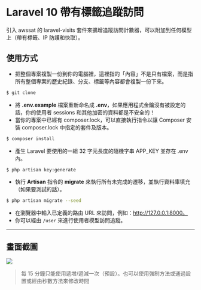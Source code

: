 # Laravel 10 帶有標籤追蹤訪問

引入 awssat 的 laravel-visits 套件來擴增追蹤訪問計數器，可以附加到任何模型上（帶有標籤、IP 防護和快取）。

## 使用方式
- 把整個專案複製一份到你的電腦裡，這裡指的「內容」不是只有檔案，而是指所有整個專案的歷史紀錄、分支、標籤等內容都會複製一份下來。
```sh
$ git clone
```
- 將 __.env.example__ 檔案重新命名成 __.env__，如果應用程式金鑰沒有被設定的話，你的使用者 sessions 和其他加密的資料都是不安全的！
- 當你的專案中已經有 composer.lock，可以直接執行指令以讓 Composer 安裝 composer.lock 中指定的套件及版本。
```sh
$ composer install
```
- 產生 Laravel 要使用的一組 32 字元長度的隨機字串 APP_KEY 並存在 .env 內。
```sh
$ php artisan key:generate
```
- 執行 __Artisan__ 指令的 __migrate__ 來執行所有未完成的遷移，並執行資料庫填充（如果要測試的話）。
```sh
$ php artisan migrate --seed
```
- 在瀏覽器中輸入已定義的路由 URL 來訪問，例如：http://127.0.0.1:8000。
- 你可以經由 `/user` 來進行使用者模型訪問追蹤。

----

## 畫面截圖
![](https://i.imgur.com/mLOV6J7.png)
> 每 15 分鐘只能使用遞增/遞減一次（預設）。也可以使用強制方法或通過設置或經由秒數方法來修改時間

